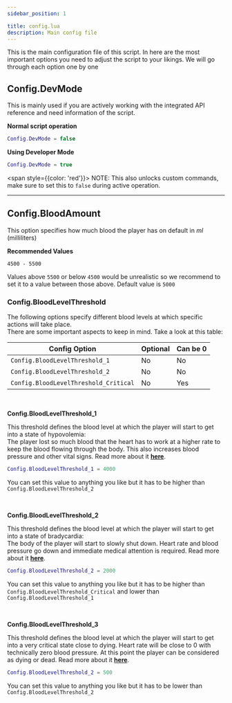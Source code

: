 ```yaml
---
sidebar_position: 1

title: config.lua
description: Main config file
---
```


This is the main configuration file of this script. In here are the most important options you need to adjust the script to your likings. We will go through each option one by one

## Config.DevMode

This is mainly used if you are actively working with the integrated API reference and need information of the script.


**Normal script operation** 
```lua
Config.DevMode = false
```
**Using Developer Mode**
```lua
Config.DevMode = true
```
<span style={{color: 'red'}}> NOTE: </span>This also unlocks custom commands, make sure to set this to ```false``` during active operation.


---
## Config.BloodAmount

This option specifies how much blood the player has on default in *ml* (milliliters)

**Recommended Values**
```
4500 - 5500
```
Values above ```5500``` or below ```4500``` would be unrealistic so we recommend to set it to a value between those above. Default value is ```5000```

### Config.BloodLevelThreshold
The following options specify different blood levels at which specific actions will take place. <br />
There are some important aspects to keep in mind. Take a look at this table:

| Config Option | Optional | Can be 0 |
|---|---|---|
| ```Config.BloodLevelThreshold_1``` | No | No |
| ```Config.BloodLevelThreshold_2``` | No | No |
| ```Config.BloodLevelThreshold_Critical``` | No | Yes |
<br />

**Config.BloodLevelThreshold_1**

This threshold defines the blood level at which the player will start to get into a state of hypovolemia: <br />
The player lost so much blood that the heart has to work at a higher rate to keep the blood flowing through the body. This also increases blood pressure and other vital signs. Read more about it **[here](/docs/vitalcore/how-it-works/)**.
```lua
Config.BloodLevelThreshold_1 = 4000
```
You can set this value to anything you like but it has to be higher than ```Config.BloodLevelThreshold_2```

<br />

**Config.BloodLevelThreshold_2**

This threshold defines the blood level at which the player will start to get into a state of bradycardia: <br />
The body of the player will start to slowly shut down. Heart rate and blood pressure go down and immediate medical attention is required. Read more about it **[here](/docs/vitalcore/how-it-works/)**.
```lua
Config.BloodLevelThreshold_2 = 2000
```

You can set this value to anything you like but it has to be higher than ```Config.BloodLevelThreshold_Critical``` and lower than ```Config.BloodLevelThreshold_1```

<br />

**Config.BloodLevelThreshold_3**

This threshold defines the blood level at which the player will start to get into a very critical state close to dying. Heart rate will be close to 0 with technically zero blood pressure. At this point the player can be considered as dying or dead. Read more about it **[here](/docs/vitalcore/how-it-works/)**.
```lua
Config.BloodLevelThreshold_2 = 500
```

You can set this value to anything you like but it has to be lower than ```Config.BloodLevelThreshold_2```

##